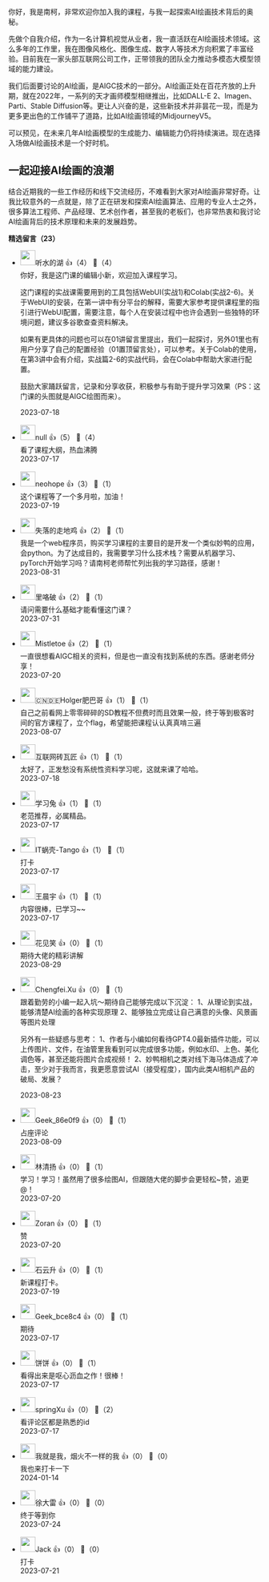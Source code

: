 你好，我是南柯，非常欢迎你加入我的课程，与我一起探索AI绘画技术背后的奥秘。

先做个自我介绍，作为一名计算机视觉从业者，我一直活跃在AI绘画技术领域。这么多年的工作里，我在图像风格化、图像生成、数字人等技术方向积累了丰富经验。目前我在一家头部互联网公司工作，正带领我的团队全力推动多模态大模型领域的能力建设。

我们后面要讨论的AI绘画，是AIGC技术的一部分。AI绘画正处在百花齐放的上升期，就在2022年，一系列的天才画师模型相继推出，比如DALL-E 2、Imagen、Parti、Stable Diffusion等。更让人兴奋的是，这些新技术并非昙花一现，而是为更多更出色的工作铺平了道路，比如AI绘画领域的MidjourneyV5。

可以预见，在未来几年AI绘画模型的生成能力、编辑能力仍将持续演进。现在选择入场做AI绘画技术是一个好时机。

## 一起迎接AI绘画的浪潮

结合近期我的一些工作经历和线下交流经历，不难看到大家对AI绘画非常好奇。让我比较意外的一点就是，除了正在研发和探索AI绘画算法、应用的专业人士之外，很多算法工程师、产品经理、艺术创作者，甚至我的老板们，也非常热衷和我讨论AI绘画背后的技术原理和未来的发展趋势。
<div><strong>精选留言（23）</strong></div><ul>
<li><img src="https://static001.geekbang.org/account/avatar/00/16/e8/c9/59bcd490.jpg" width="30px"><span>听水的湖</span> 👍（4） 💬（4）<div>你好，我是这门课的编辑小新，欢迎加入课程学习。

这门课程的实战课需要用到的工具包括WebUI(实战1)和Colab(实战2-6)。关于WebUI的安装，在第一讲中有分平台的解释，需要大家参考提供课程里的指引进行WebUI配置，需要注意，每个人在安装过程中也许会遇到一些独特的环境问题，建议多谷歌查查资料解决。

如果有更具体的问题也可以在01讲留言里提出，我们一起探讨，另外01里也有用户分享了自己的配置经验（01置顶留言处），可以参考。关于Colab的使用，在第3讲中会有介绍，实战篇2-6的实战代码，会在Colab中帮助大家进行配置。

鼓励大家踊跃留言，记录和分享收获，积极参与有助于提升学习效果（PS：这门课的头图就是AIGC绘图而来）。</div>2023-07-18</li><br/><li><img src="https://static001.geekbang.org/account/avatar/00/1a/0e/80/f8f91bae.jpg" width="30px"><span>null</span> 👍（5） 💬（4）<div>看了课程大纲，热血沸腾</div>2023-07-17</li><br/><li><img src="https://static001.geekbang.org/account/avatar/00/0f/ec/13/49e98289.jpg" width="30px"><span>neohope</span> 👍（3） 💬（1）<div>这个课程等了一个多月啦，加油！</div>2023-07-19</li><br/><li><img src="https://static001.geekbang.org/account/avatar/00/38/9a/6b/791d0f5e.jpg" width="30px"><span>失落的走地鸡</span> 👍（2） 💬（1）<div>我是一个web程序员，购买学习课程的主要目的是开发一个类似妙鸭的应用，会python。为了达成目的，我需要学习什么技术栈？需要从机器学习、pyTorch开始学习吗？请南柯老师帮忙列出我的学习路径，感谢！</div>2023-08-31</li><br/><li><img src="https://static001.geekbang.org/account/avatar/00/12/af/62/5eeb9041.jpg" width="30px"><span>里咯破</span> 👍（2） 💬（1）<div>请问需要什么基础才能看懂这门课？</div>2023-07-31</li><br/><li><img src="https://static001.geekbang.org/account/avatar/00/16/dc/9f/9938d00d.jpg" width="30px"><span>Mistletoe</span> 👍（2） 💬（1）<div>一直很想看AIGC相关的资料，但是也一直没有找到系统的东西。感谢老师分享！</div>2023-07-20</li><br/><li><img src="https://static001.geekbang.org/account/avatar/00/11/6d/0d/f5665845.jpg" width="30px"><span>🇨🇳🇩🇪Holger肥巴哥</span> 👍（1） 💬（1）<div>自己之前看网上零零碎碎的SD教程不但费时而且效果一般，终于等到极客时间的官方课程了，立个flag，希望能把课程认认真真啃三遍</div>2023-08-07</li><br/><li><img src="" width="30px"><span>互联网砖瓦匠</span> 👍（1） 💬（1）<div>太好了，正发愁没有系统性资料学习呢，这就来课了哈哈。</div>2023-07-18</li><br/><li><img src="https://static001.geekbang.org/account/avatar/00/38/1d/32/3c3e3801.jpg" width="30px"><span>学习兔</span> 👍（1） 💬（1）<div>老范推荐，必属精品。</div>2023-07-17</li><br/><li><img src="https://static001.geekbang.org/account/avatar/00/0f/44/a4/7a45d979.jpg" width="30px"><span>IT蜗壳-Tango</span> 👍（1） 💬（1）<div>打卡</div>2023-07-17</li><br/><li><img src="https://static001.geekbang.org/account/avatar/00/38/1c/76/894c86ac.jpg" width="30px"><span>王晨宇</span> 👍（1） 💬（1）<div>内容很棒，已学习~~</div>2023-07-17</li><br/><li><img src="https://static001.geekbang.org/account/avatar/00/12/9b/9d/d487c368.jpg" width="30px"><span>花见笑</span> 👍（0） 💬（1）<div>期待大佬的精彩讲解</div>2023-08-29</li><br/><li><img src="https://static001.geekbang.org/account/avatar/00/25/3e/90/c86ec4ca.jpg" width="30px"><span>Chengfei.Xu</span> 👍（0） 💬（1）<div>跟着勤劳的小编一起入坑～期待自己能够完成以下沉淀：
1、从理论到实战，能够清楚AI绘画的各种实现原理
2、能够独立完成让自己满意的头像、风景画等图片处理

另外有一些疑惑与思考：
1、作者与小编如何看待GPT4.0最新插件功能，可以上传图片、文件，在油管里我看到可以完成很多功能，例如水印、上色、美化调色等，甚至还能将图片合成视频！
2、妙鸭相机之类对线下海马体造成了冲击，至少对于我而言，我更愿意尝试AI（接受程度），国内此类AI相机产品的破局、发展？</div>2023-08-23</li><br/><li><img src="https://thirdwx.qlogo.cn/mmopen/vi_32/qhkeCCWcxia0CBwSOvlynrprh7q6TxVmacounwXF0h1otYrsGh9VFW6DDYFsb1RbcCsNwGDdRPodKuvZrMu3Y4g/132" width="30px"><span>Geek_86e0f9</span> 👍（0） 💬（1）<div>占座评论</div>2023-08-09</li><br/><li><img src="https://static001.geekbang.org/account/avatar/00/1f/a4/32/12f16980.jpg" width="30px"><span>林清扬</span> 👍（0） 💬（1）<div>学习！学习！虽然用了很多绘图AI，但跟随大佬的脚步会更轻松~赞，追更@！</div>2023-07-20</li><br/><li><img src="https://static001.geekbang.org/account/avatar/00/37/e6/7e/2ed2d94a.jpg" width="30px"><span>Zoran</span> 👍（0） 💬（1）<div>赞</div>2023-07-20</li><br/><li><img src="https://static001.geekbang.org/account/avatar/00/0f/a0/c3/c5db35df.jpg" width="30px"><span>石云升</span> 👍（0） 💬（1）<div>新课程打卡。</div>2023-07-19</li><br/><li><img src="http://thirdwx.qlogo.cn/mmopen/vi_32/foJmj0zeZnLxy7E2s0USIEkMicJ47UqZXXKGfaSGHhYXCxwMsuXvMomolYKQK2RxM39pXyribAPaxlTyYcsCR9Fg/132" width="30px"><span>Geek_bce8c4</span> 👍（0） 💬（1）<div>期待</div>2023-07-17</li><br/><li><img src="https://static001.geekbang.org/account/avatar/00/38/1b/7e/011e0223.jpg" width="30px"><span>饼饼</span> 👍（0） 💬（1）<div>看得出来是呕心沥血之作！很棒！</div>2023-07-17</li><br/><li><img src="" width="30px"><span>springXu</span> 👍（0） 💬（2）<div>看评论区都是熟悉的id</div>2023-07-17</li><br/><li><img src="https://static001.geekbang.org/account/avatar/00/11/2e/e6/9dd5c011.jpg" width="30px"><span>我就是我，烟火不一样的我</span> 👍（0） 💬（0）<div>我也来打卡一下</div>2024-01-14</li><br/><li><img src="https://static001.geekbang.org/account/avatar/00/26/e1/30/56151c95.jpg" width="30px"><span>徐大雷</span> 👍（0） 💬（0）<div>终于等到你</div>2023-07-24</li><br/><li><img src="https://static001.geekbang.org/account/avatar/00/11/46/e5/c70c4655.jpg" width="30px"><span>Jack</span> 👍（0） 💬（0）<div>打卡</div>2023-07-21</li><br/>
</ul>